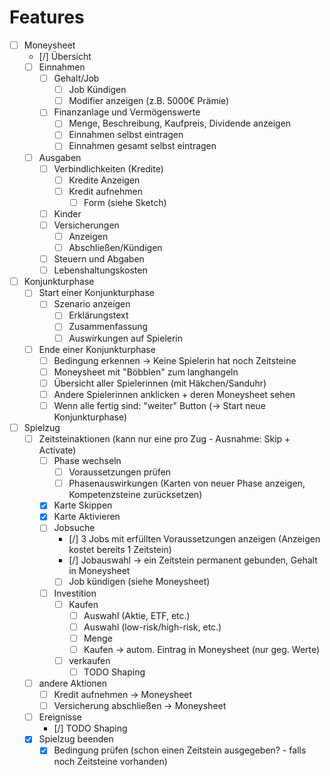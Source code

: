 # Features
- [ ] Moneysheet
    - [/] Übersicht
    - [ ] Einnahmen
        - [ ] Gehalt/Job
            - [ ] Job Kündigen
            - [ ] Modifier anzeigen (z.B. 5000€ Prämie)
        - [ ] Finanzanlage und Vermögenswerte
            - [ ] Menge, Beschreibung, Kaufpreis, Dividende anzeigen
            - [ ] Einnahmen selbst eintragen
            - [ ] Einnahmen gesamt selbst eintragen
    - [ ] Ausgaben
        - [ ] Verbindlichkeiten (Kredite)
            - [ ] Kredite Anzeigen
            - [ ] Kredit aufnehmen
                - [ ] Form (siehe Sketch)
        - [ ] Kinder
        - [ ] Versicherungen
            - [ ] Anzeigen
            - [ ] Abschließen/Kündigen
        - [ ] Steuern und Abgaben
        - [ ] Lebenshaltungskosten
- [ ] Konjunkturphase
    - [ ] Start einer Konjunkturphase
        - [ ] Szenario anzeigen
            - [ ] Erklärungstext
            - [ ] Zusammenfassung
            - [ ] Auswirkungen auf Spielerin
    - [ ] Ende einer Konjunkturphase
        - [ ] Bedingung erkennen -> Keine Spielerin hat noch Zeitsteine
        - [ ] Moneysheet mit "Böbblen" zum langhangeln
        - [ ] Übersicht aller Spielerinnen (mit Häkchen/Sanduhr)
        - [ ] Andere Spielerinnen anklicken + deren Moneysheet sehen
        - [ ] Wenn alle fertig sind: "weiter" Button (-> Start neue Konjunkturphase)
- [ ] Spielzug
    - [ ] Zeitsteinaktionen (kann nur eine pro Zug - Ausnahme: Skip + Activate)
        - [ ] Phase wechseln
            - [ ] Voraussetzungen prüfen
            - [ ] Phasenauswirkungen (Karten von neuer Phase anzeigen, Kompetenzsteine zurücksetzen)
        - [x] Karte Skippen
        - [x] Karte Aktivieren
        - [ ] Jobsuche
            - [/] 3 Jobs mit erfüllten Voraussetzungen anzeigen (Anzeigen kostet bereits 1 Zeitstein)
            - [/] Jobauswahl -> ein Zeitstein permanent gebunden, Gehalt in Moneysheet
            - [ ] Job kündigen (siehe Moneysheet)
        - [ ] Investition
            - [ ] Kaufen
                - [ ] Auswahl (Aktie, ETF, etc.)
                - [ ] Auswahl (low-risk/high-risk, etc.)
                - [ ] Menge
                - [ ] Kaufen -> autom. Eintrag in Moneysheet (nur geg. Werte)
            - [ ] verkaufen
                - [ ] TODO Shaping
    - [ ] andere Aktionen
        - [ ] Kredit aufnehmen -> Moneysheet
        - [ ] Versicherung abschließen -> Moneysheet
    - [ ] Ereignisse
        - [/] TODO Shaping
    - [x] Spielzug beenden
        - [x] Bedingung prüfen (schon einen Zeitstein ausgegeben? - falls noch Zeitsteine vorhanden)
